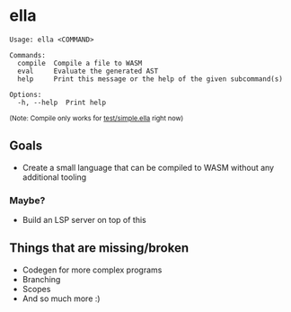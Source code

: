 # ella

```
Usage: ella <COMMAND>

Commands:
  compile  Compile a file to WASM
  eval     Evaluate the generated AST
  help     Print this message or the help of the given subcommand(s)

Options:
  -h, --help  Print help
```
<small>(Note: Compile only works for <u>test/simple.ella</u> right now)</small>

## Goals

* Create a small language that can be compiled to WASM without any additional tooling

### Maybe?

* Build an LSP server on top of this

## Things that are missing/broken

* Codegen for more complex programs
* Branching
* Scopes
* And so much more :)
